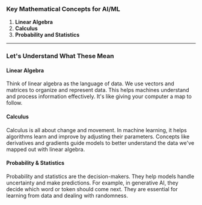 ### Key Mathematical Concepts for AI/ML
1. **Linear Algebra**
2. **Calculus**
3. **Probability and Statistics**

---

### Let's Understand What These Mean

#### Linear Algebra
Think of linear algebra as the language of data. We use vectors and matrices to organize and represent data. This helps machines understand and process information effectively. It's like giving your computer a map to follow.

#### Calculus
Calculus is all about change and movement. In machine learning, it helps algorithms learn and improve by adjusting their parameters. Concepts like derivatives and gradients guide models to better understand the data we've mapped out with linear algebra.

#### Probability & Statistics
Probability and statistics are the decision-makers. They help models handle uncertainty and make predictions. For example, in generative AI, they decide which word or token should come next. They are essential for learning from data and dealing with randomness.
